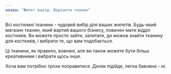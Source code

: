 ```yaml
---
назва: "Жилет вахід: Варіанти тканин"
---
```


Всі костюмні тканини - чудовий вибір для ваших жилетів. Будь-який магазин тканин, який вартий вашого бізнесу, повинен мати відділ костюмів. Ви можете просто зайти, запитати, де можна знайти тканину для костюмів, і вибрати те, що вам подобається.

Ці тканини, як правило, вовняні, але ви також можете бути більш креативними і вибрати щось інше.

<Note>

Хоча вам потрібно трохи поправитися. Денім підійде, легка бавовна - ні.

</Note>
